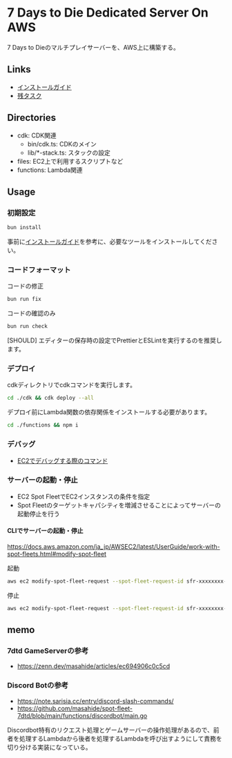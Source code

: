 # 7 Days to Die Dedicated Server On AWS

7 Days to Dieのマルチプレイサーバーを、AWS上に構築する。

## Links

- [インストールガイド](./doc/INSTALLATION.md)
- [残タスク](./doc/TASKS.md)

## Directories

- cdk: CDK関連
  - bin/cdk.ts: CDKのメイン
  - lib/\*-stack.ts: スタックの設定
- files: EC2上で利用するスクリプトなど
- functions: Lambda関連

## Usage

### 初期設定

```sh
bun install
```

事前に[インストールガイド](./doc/INSTALLATION.md)を参考に、必要なツールをインストールしてください。

### コードフォーマット

コードの修正

```sh
bun run fix
```

コードの確認のみ

```sh
bun run check
```

[SHOULD] エディターの保存時の設定でPrettierとESLintを実行するのを推奨します。

### デプロイ

cdkディレクトリでcdkコマンドを実行します。

```sh
cd ./cdk && cdk deploy --all
```

デプロイ前にLambda関数の依存関係をインストールする必要があります。

```sh
cd ./functions && npm i
```

### デバッグ

- [EC2でデバッグする際のコマンド](./doc/EC2_DEBUG_COMMANDS.md)

### サーバーの起動・停止

- EC2 Spot FleetでEC2インスタンスの条件を指定
- Spot Fleetのターゲットキャパシティを増減させることによってサーバーの起動停止を行う

#### CLIでサーバーの起動・停止

https://docs.aws.amazon.com/ja_jp/AWSEC2/latest/UserGuide/work-with-spot-fleets.html#modify-spot-fleet

起動

```sh
aws ec2 modify-spot-fleet-request --spot-fleet-request-id sfr-xxxxxxxx-xxxx-xxxx-xxxx-xxxxxxxxxxxx --target-capacity 1
```

停止

```sh
aws ec2 modify-spot-fleet-request --spot-fleet-request-id sfr-xxxxxxxx-xxxx-xxxx-xxxx-xxxxxxxxxxxx --target-capacity 0
```

## memo

### 7dtd GameServerの参考

- https://zenn.dev/masahide/articles/ec694906c0c5cd

### Discord Botの参考

- https://note.sarisia.cc/entry/discord-slash-commands/
- https://github.com/masahide/spot-fleet-7dtd/blob/main/functions/discordbot/main.go

Discordbot特有のリクエスト処理とゲームサーバーの操作処理があるので、前者を処理するLambdaから後者を処理するLambdaを呼び出すようにして責務を切り分ける実装になっている。

